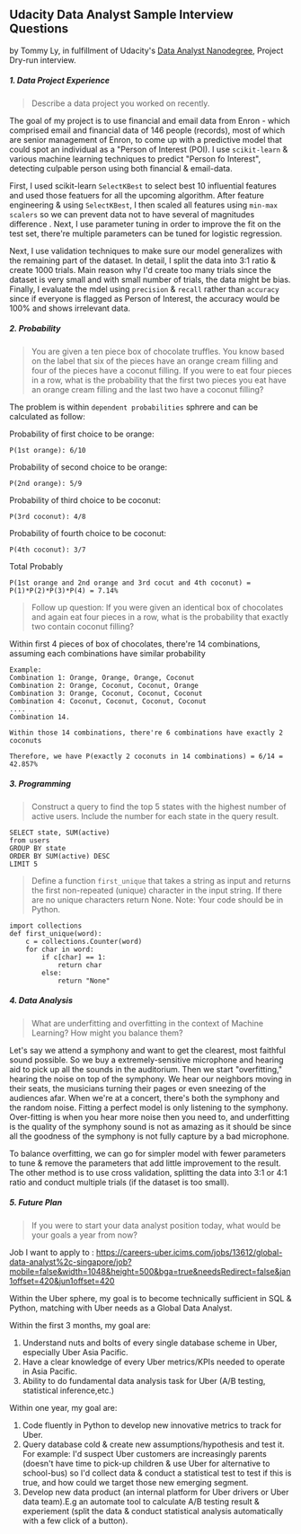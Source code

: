 ## Udacity Data Analyst Sample Interview Questions

by Tommy Ly, in fulfillment of Udacity's [Data Analyst Nanodegree](https://www.udacity.com/course/nd002), Project Dry-run interview.

##### 1. Data Project Experience

> Describe a data project you worked on recently.

The goal of my project is to use financial and email data from Enron - which comprised email and financial data of 146 people (records), most of which are senior management of Enron, to come up with a predictive model that could spot an individual as a "Person of Interest (POI). I use `scikit-learn` & various machine learning techniques to predict "Person fo Interest", detecting culpable person using both financial & email-data. 

First, I used scikit-learn `SelectKBest` to select best 10 influential features and used those featuers for all the upcoming algorithm. After feature engineering & using `SelectKBest`, I then scaled all features using `min-max scalers` so we can prevent data not to have several of magnitudes difference . Next, I use parameter tuning in order to improve the fit on the test set, there're multiple parameters can be tuned for logistic regression. 

Next, I use validation techniques to make sure our model generalizes with the remaining part of the dataset. In detail, I split the data into 3:1 ratio & create 1000 trials. Main reason why I'd create too many trials since the dataset is very small and with small number of trials, the data might be bias. Finally, I evaluate the mdel using `precision` & `recall` rather than `accuracy` since if everyone is flagged as Person of Interest, the accuracy would be 100% and shows irrelevant data.

##### 2. Probability

> You are given a ten piece box of chocolate truffles. You know based on the label that six of the pieces have an orange cream filling and four of the pieces have a coconut filling. If you were to eat four pieces in a row, what is the probability that the first two pieces you eat have an orange cream filling and the last two have a coconut filling?

The problem is within `dependent probabilities` sphrere and can be calculated as follow:

Probability of first choice to be orange: 
```
P(1st orange): 6/10
```
Probability of second choice to be orange: 
```
P(2nd orange): 5/9
```
Probability of third choice to be coconut: 
```
P(3rd coconut): 4/8
```
Probability of fourth choice to be coconut: 
```
P(4th coconut): 3/7
```
Total Probably 
```
P(1st orange and 2nd orange and 3rd cocut and 4th coconut) = P(1)*P(2)*P(3)*P(4) = 7.14%
```
> Follow up question: If you were given an identical box of chocolates and again eat four pieces in a row, what is the probability that exactly two contain coconut filling?

Within first 4 pieces of box of chocolates, there're 14 combinations, assuming each combinations have similar probability
```
Example:
Combination 1: Orange, Orange, Orange, Coconut 
Combination 2: Orange, Coconut, Coconut, Orange
Combination 3: Orange, Coconut, Coconut, Coconut
Combination 4: Coconut, Coconut, Coconut, Coconut
....
Combination 14.

Within those 14 combinations, there're 6 combinations have exactly 2 coconuts

Therefore, we have P(exactly 2 coconuts in 14 combinations) = 6/14 = 42.857%
```

##### 3. Programming

> Construct a query to find the top 5 states with the highest number of active users. Include the number for each state in the query result.

```
SELECT state, SUM(active)
from users
GROUP BY state
ORDER BY SUM(active) DESC
LIMIT 5
```

> Define a function `first_unique` that takes a string as input and returns the first non-repeated (unique) character in the input string. If there are no unique characters return None. Note: Your code should be in Python.

```
import collections
def first_unique(word):
    c = collections.Counter(word)
    for char in word:
        if c[char] == 1:
            return char
        else:
            return "None"
```

##### 4. Data Analysis

> What are underfitting and overfitting in the context of Machine Learning? How might you balance them?

Let's say we attend a symphony and want to get the clearest, most faithful sound possible. So we buy a extremely-sensitive microphone and hearing aid to pick up all the sounds in the auditorium.
Then we start "overfitting," hearing the noise on top of the symphony. We hear our neighbors moving in their seats, the musicians turning their pages or even sneezing of the audiences afar.
When we're at a concert, there's both the symphony and the random noise. Fitting a perfect model is only listening to the symphony. Over-fitting is when you hear more noise then you need to, and underfitting is the quality of the symphony sound is not as amazing as it should be since all the goodness of the symphony is not fully capture by a bad microphone.

To balance overfitting, we can go for simpler model with fewer parameters to tune & remove the parameters that add little improvement to the result. The other method is to use cross validation, splitting the data into 3:1 or 4:1 ratio and conduct multiple trials (if the dataset is too small).

##### 5. Future Plan

> If you were to start your data analyst position today, what would be your goals a year from now?

Job I want to apply to : https://careers-uber.icims.com/jobs/13612/global-data-analyst%2c-singapore/job?mobile=false&width=1048&height=500&bga=true&needsRedirect=false&jan1offset=420&jun1offset=420

Within the Uber sphere, my goal is to become technically sufficient in SQL & Python, matching with Uber needs as a Global Data Analyst. 

Within the first 3 months, my goal are:

1. Understand nuts and bolts of every single database scheme in Uber, especially Uber Asia Pacific.
2. Have a clear knowledge of every Uber metrics/KPIs needed to operate in Asia Pacific.
3. Ability to do fundamental data analysis task for Uber (A/B testing, statistical inference,etc.)

Within one year, my goal are:

1. Code fluently in Python to develop new innovative metrics to track for Uber.
2. Query database cold & create new assumptions/hypothesis and test it. For example: I'd suspect Uber customers are increasingly parents (doesn't have time to pick-up children & use Uber for alternative to school-bus) so I'd collect data & conduct a statistical test to test if this is true, and how could we target those new emerging segment.
3. Develop new data product (an internal platform for Uber drivers or Uber data team).E.g an automate tool to calculate A/B testing result & experiement (split the data & conduct statistical analysis automatically with a few click of a button).

